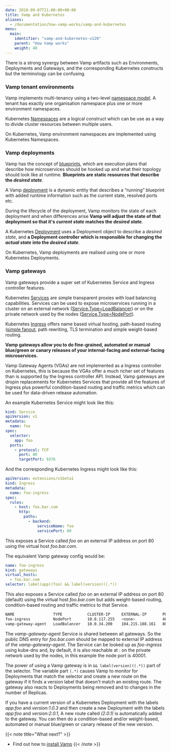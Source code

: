 ```yaml
---
date: 2018-09-07T21:00:00+00:00
title: Vamp and Kubernetes
aliases:
  - /documentation/how-vamp-works/vamp-and-kubernetes
menu:
  main:
    identifier: "vamp-and-kubernetes-v120"
    parent: "How Vamp works"
    weight: 40
---
```


There is a strong synergy between Vamp artifacts such as Environments, Deployments and Gateways, and the corresponding Kubernetes constructs but the terminology can be confusing.

### Vamp tenant environments

Vamp implements multi-tenancy using a two-level [namespace model](/documentation/how-vamp-works/v1.0.0/concepts-and-components/#namespaces). A tenant has exactly one organisation namespace plus one or more environment namespaces.

Kubernetes [Namespaces](https://kubernetes.io/docs/concepts/overview/working-with-objects/namespaces/) are a logical construct which can be use as a way to divide cluster resources between multiple users.

On Kubernetes, Vamp environment namespaces are implemented using Kubernetes Namespaces.

### Vamp deployments

Vamp has the concept of [blueprints](/documentation/using-vamp/v1.0.0/blueprints), which are execution plans that describe how microservices should be hooked up and what their topology should look like at runtime. **Blueprints are static resources that describe the _desired state_**.

A Vamp [deployment](/documentation/using-vamp/v1.0.0/deployments) is a dynamic entity that describes a “running” blueprint with added runtime information such as the current state, resolved ports etc.

During the lifecycle of the deployment, Vamp monitors the state of each deployment and when differences arise **Vamp will adjust the state of that deployment so that it's _current state_ matches the _desired state_**.

A Kubernetes [Deployment](https://kubernetes.io/docs/concepts/workloads/controllers/deployment/) uses a Deployment object to describe a _desired state_, and **a Deployment controller which is responsible for changing the _actual state_ into the _desired state_**.

On Kubernetes, Vamp deployments are realised using one or more Kubernetes Deployments.

### Vamp gateways

Vamp gateways provide a super set of Kubernetes Service and Ingress controller features.

Kubernetes [Services](https://kubernetes.io/docs/concepts/services-networking/service/) are simple transparent proxies with load balancing capabilities. Services can be used to expose microservices running in a cluster on an external network ([Service.Type=LoadBalancer](https://kubernetes.io/docs/concepts/services-networking/service/#loadbalancer)) or on the private network used by the nodes ([Service.Type=NodePort](https://kubernetes.io/docs/concepts/services-networking/service/#nodeport)).

Kubernetes [Ingress](https://kubernetes.io/docs/concepts/services-networking/ingress/) offers name based virtual hosting, path-based routing ([simple fanout](https://kubernetes.io/docs/concepts/services-networking/ingress/#simple-fanout), path rewriting, TLS termination and simple weight-based routing.

**Vamp gateways allow you to do fine-grained, automated or manual blue/green or canary releases of your internal-facing and external-facing microservices.**

Vamp Gateway Agents (VGAs) are not implemented as a Ingress controller on Kubernetes, this is because the VGAs offer a much richer set of features than is supported by the Ingress controller API. Instead, Vamp gateways are dropin replacements for Kubernetes Services that provide all the features of Ingress plus powerful condition-based routing and traffic metrics which can be used for data-driven release automation.

An example Kubernetes Service might look like this:

```yaml
kind: Service
apiVersion: v1
metadata:
  name: foo
spec:
  selector:
    app: foo
  ports:
    - protocol: TCP
      port: 80
      targetPort: 9376
```

And the corresponding Kubernetes Ingress might look like this:

```yaml
apiVersion: extensions/v1beta1
kind: Ingress
metadata:
  name: foo-ingress
spec:
  rules:
    - host: foo.bar.com
      http:
        paths:
          - backend:
              serviceName: foo
              servicePort: 80
```

This exposes a Service called _foo_ on an external IP address on port 80 using the virtual host _foo.bar.com_.

The equivalent Vamp gateway config would be:

```yaml
name: foo-ingress
kind: gateways
virtual_hosts:
  - foo.bar.com
selector: label(app)(foo) && label(version)((.*))
```

This also exposes a Service called _foo_ on an external IP address on port 80 (default) using the virtual host _foo.bar.com_ but adds weight-based routing, condition-based routing and traffic metrics to that Service.

```bash
NAME                 TYPE           CLUSTER-IP     EXTERNAL-IP       PORT(S)           AGE
foo-ingress          NodePort       10.0.117.255   <none>            40001:32036/TCP   1h
vamp-gateway-agent   LoadBalancer   10.0.34.200    104.215.188.161   80:30606/TCP      13d
```

The _vamp-gateway-agent_ Service is shared between all gateways. So the public DNS entry for _foo.bar.com_ should be mapped to external IP address of the _vamp-gateway-agent_. The Service can be looked up as _foo-ingress_ using kube-dns and, by default, it is also reachable at _<node-ip>:<node-port>_ on the private network used by the nodes, in this example the node port is 40001.
  
The power of using a Vamp gateway is in `&& label(version)((.*))` part of the selector. The variable part `(.*)` causes Vamp to monitor for Deployments that match the selector and create a new route on the gateway if it finds a version label that doesn't match an existing route. The gateway also reacts to Deployments being removed and to changes in the number of Replicas.

If you have a current version of a Kubernetes Deployment with the labels _app:foo_ and _version:1.0.3_ and then create a new Deployment with the labels _app:foo_ and _version:2.0.1_, A new route called _(2.0.1)_ is automatically added to the gateway. You can then do a condition-based and/or weight-based, automated or manual blue/green or canary release of the new version.

{{< note title="What next?" >}}

- Find out how to [install Vamp](/documentation/installation/v1.0.0/overview)
  {{< /note >}}

